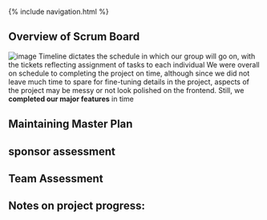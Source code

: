 {% include navigation.html %}

## Overview of Scrum Board
![image](https://user-images.githubusercontent.com/40574565/171450562-2c854dd2-f05a-48b4-bf8e-94489204c665.png)
Timeline dictates the schedule in which our group will go on, with the tickets reflecting assignment of tasks to each individual 
We were overall on schedule to completing the project on time, although since we did not leave much time to spare for fine-tuning details in the project, aspects of the project may be messy or not look polished on the frontend. 
Still, we **completed our major features** in time

## Maintaining Master Plan

## sponsor assessment

## Team Assessment


## Notes on project progress:

